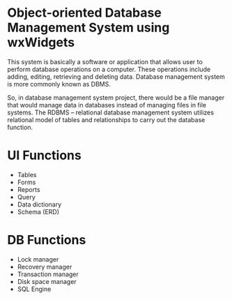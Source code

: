 # Object-oriented Database Management System using wxWidgets

This system is basically a software or application that allows user to perform database operations on a computer. These operations include adding, editing, retrieving and deleting data. Database management system is more commonly known as DBMS.

So, in database management system project, there would be a file manager that would manage data in databases instead of managing files in file systems. The RDBMS – relational database management system utilizes relational model of tables and relationships to carry out the database function.

# UI Functions
- Tables
- Forms
- Reports
- Query
- Data dictionary
- Schema (ERD)

# DB Functions
- Lock manager
- Recovery manager
- Transaction manager
- Disk space manager
- SQL Engine
